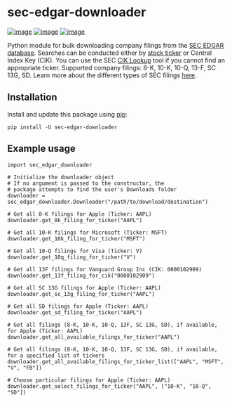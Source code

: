 # sec-edgar-downloader

[![image](https://img.shields.io/pypi/v/sec-edgar-downloader.svg)](https://python.org/pypi/sec-edgar-downloader)
[![image](https://img.shields.io/pypi/pyversions/sec-edgar-downloader.svg)](https://python.org/pypi/sec-edgar-downloader)
[![image](https://img.shields.io/pypi/l/sec-edgar-downloader.svg)](https://python.org/pypi/sec-edgar-downloader)

Python module for bulk downloading company filings from the [SEC EDGAR database](https://www.sec.gov/edgar/searchedgar/companysearch.html). Searches can be conducted either by [stock ticker](https://en.wikipedia.org/wiki/Ticker_symbol) or Central Index Key (CIK). You can use the SEC [CIK Lookup](https://www.sec.gov/edgar/searchedgar/cik.htm) tool if you cannot find an appropriate ticker. Supported company filings: 8-K, 10-K, 10-Q, 13-F, SC 13G, SD. Learn more about the different types of SEC filings [here](https://www.investopedia.com/articles/fundamental-analysis/08/sec-forms.asp).

## Installation
Install and update this package using [pip](https://pip.pypa.io/en/stable/quickstart/):

`pip install -U sec-edgar-downloader`

## Example usage

```
import sec_edgar_downloader

# Initialize the downloader object
# If no argument is passed to the constructor, the
# package attempts to find the user's Downloads folder
downloader = sec_edgar_downloader.Downloader("/path/to/download/destination")

# Get all 8-K filings for Apple (Ticker: AAPL)
downloader.get_8k_filing_for_ticker("AAPL")

# Get all 10-K filings for Microsoft (Ticker: MSFT)
downloader.get_10k_filing_for_ticker("MSFT")

# Get all 10-Q filings for Visa (Ticker: V)
downloader.get_10q_filing_for_ticker("V")

# Get all 13F filings for Vanguard Group Inc (CIK: 0000102909)
downloader.get_13f_filing_for_cik("0000102909")

# Get all SC 13G filings for Apple (Ticker: AAPL)
downloader.get_sc_13g_filing_for_ticker("AAPL")

# Get all SD filings for Apple (Ticker: AAPL)
downloader.get_sd_filing_for_ticker("AAPL")

# Get all filings (8-K, 10-K, 10-Q, 13F, SC 13G, SD), if available, for Apple (Ticker: AAPL)
downloader.get_all_available_filings_for_ticker("AAPL")

# Get all filings (8-K, 10-K, 10-Q, 13F, SC 13G, SD), if available, for a specified list of tickers
downloader.get_all_available_filings_for_ticker_list(["AAPL", "MSFT", "V", "FB"])

# Choose particular filings for Apple (Ticker: AAPL)
downloader.get_select_filings_for_ticker("AAPL", ["10-K", "10-Q", "SD"])
```

